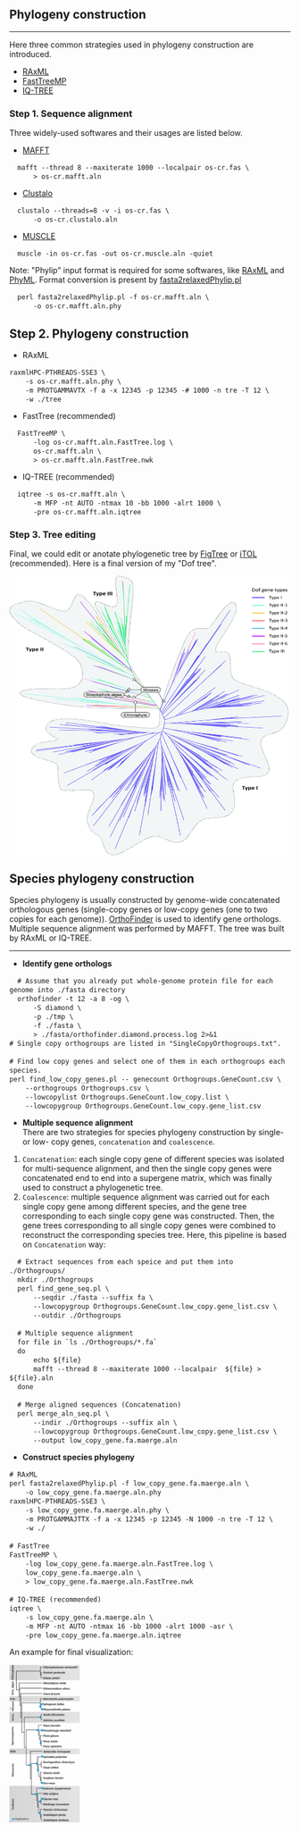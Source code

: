 ## Phylogeny construction


---

Here three common strategies used in phylogeny construction are introduced.
* [RAxML](https://cme.h-its.org/exelixis/web/software/raxml/index.html)
* [FastTreeMP](http://www.microbesonline.org/fasttree/)
* [IQ-TREE](http://www.iqtree.org/)

### Step 1. Sequence alignment
Three widely-used softwares and their usages are listed below.
* [MAFFT](https://mafft.cbrc.jp/alignment/software/)
```
  mafft --thread 8 --maxiterate 1000 --localpair os-cr.fas \
      > os-cr.mafft.aln
```
* [Clustalo](http://www.clustal.org/omega/)
```
  clustalo --threads=8 -v -i os-cr.fas \
      -o os-cr.clustalo.aln
```
* [MUSCLE](http://www.drive5.com/software.html)
```
  muscle -in os-cr.fas -out os-cr.muscle.aln -quiet
```
Note: "Phylip" input format is required for some softwares, like [RAxML](https://cme.h-its.org/exelixis/web/software/raxml/index.html) and [PhyML](http://www.atgc-montpellier.fr/phyml/). Format conversion is present by [fasta2relaxedPhylip.pl](https://github.com/npchar/Phylogenomic)
```
  perl fasta2relaxedPhylip.pl -f os-cr.mafft.aln \
      -o os-cr.mafft.aln.phy
```

## Step 2. Phylogeny construction
* RAxML
```
raxmlHPC-PTHREADS-SSE3 \
    -s os-cr.mafft.aln.phy \
    -m PROTGAMMAVTX -f a -x 12345 -p 12345 -# 1000 -n tre -T 12 \
    -w ./tree
```
* FastTree (recommended)
```
  FastTreeMP \
      -log os-cr.mafft.aln.FastTree.log \
      os-cr.mafft.aln \
      > os-cr.mafft.aln.FastTree.nwk
```
* IQ-TREE (recommended)
```
  iqtree -s os-cr.mafft.aln \
      -m MFP -nt AUTO -ntmax 10 -bb 1000 -alrt 1000 \
      -pre os-cr.mafft.aln.iqtree
```

### Step 3. Tree editing 
Final, we could edit or anotate phylogenetic tree by [FigTree](http://tree.bio.ed.ac.uk/software/figtree/) or [iTOL](https://itol.embl.de/index.shtml) (recommended). Here is a final version of my "Dof tree".

<img src="https://github.com/jiaxianqing/Pipelines/raw/master/Phylogeny_construction/Dof%20genes.jpg" width = "500" height = "500" div align = "center" />


## Species phylogeny construction
Species phylogeny is usually constructed by genome-wide concatenated orthologous genes (single-copy genes or low-copy genes (one to two copies for each genome)). [OrthoFinder](https://github.com/davidemms/OrthoFinder) is used to identify gene orthologs. Multiple sequence alignment was performed by MAFFT. The tree was built by RAxML or IQ-TREE.

---

* **Identify gene orthologs**
```
  # Assume that you already put whole-genome protein file for each genome into ./fasta directory
  orthofinder -t 12 -a 8 -og \
      -S diamond \
      -p ./tmp \
      -f ./fasta \
      > ./fasta/orthofinder.diamond.process.log 2>&1
# Single copy orthogroups are listed in "SingleCopyOrthogroups.txt".

# Find low copy genes and select one of them in each orthogroups each species.
perl find_low_copy_genes.pl -- genecount Orthogroups.GeneCount.csv \
    --orthogroups Orthogroups.csv \
    --lowcopylist Orthogroups.GeneCount.low_copy.list \
    --lowcopygroup Orthogroups.GeneCount.low_copy.gene_list.csv
```
* **Multiple sequence alignment**  
There are two strategies for species phylogeny construction by single- or low- copy genes, `concatenation` and `coalescence`.   
1. `Concatenation`: each single copy gene of different species was isolated for multi-sequence alignment, and then the single copy genes were concatenated end to end into a supergene matrix, which was finally used to construct a phylogenetic tree.  
2. `Coalescence`: multiple sequence alignment was carried out for each single copy gene among different species, and the gene tree corresponding to each single copy gene was constructed. Then, the gene trees corresponding to all single copy genes were combined to reconstruct the corresponding species tree. 
Here, this pipeline is based on `Concatenation` way:
```
  # Extract sequences from each speice and put them into ./Orthogroups/
  mkdir ./Orthogroups
  perl find_gene_seq.pl \
      --seqdir ./fasta --suffix fa \
      --lowcopygroup Orthogroups.GeneCount.low_copy.gene_list.csv \
      --outdir ./Orthogroups

  # Multiple sequence alignment
  for file in `ls ./Orthogroups/*.fa`
  do
      echo ${file}
      mafft --thread 8 --maxiterate 1000 --localpair  ${file} > ${file}.aln
  done
  
  # Merge aligned sequences (Concatenation)
  perl merge_aln_seq.pl \
      --indir ./Orthogroups --suffix aln \
      --lowcopygroup Orthogroups.GeneCount.low_copy.gene_list.csv \
      --output low_copy_gene.fa.maerge.aln
```
* **Construct species phylogeny**
```
# RAxML
perl fasta2relaxedPhylip.pl -f low_copy_gene.fa.maerge.aln \
    -o low_copy_gene.fa.maerge.aln.phy
raxmlHPC-PTHREADS-SSE3 \
    -s low_copy_gene.fa.maerge.aln.phy \
    -m PROTGAMMAJTTX -f a -x 12345 -p 12345 -N 1000 -n tre -T 12 \
    -w ./

# FastTree
FastTreeMP \
    -log low_copy_gene.fa.maerge.aln.FastTree.log \
    low_copy_gene.fa.maerge.aln \
    > low_copy_gene.fa.maerge.aln.FastTree.nwk

# IQ-TREE (recommended)
iqtree \
    -s low_copy_gene.fa.maerge.aln \
    -m MFP -nt AUTO -ntmax 16 -bb 1000 -alrt 1000 -asr \
    -pre low_copy_gene.fa.maerge.aln.iqtree
```

An example for final visualization:  

<img src="https://github.com/jiaxianqing/Pipelines/blob/master/Phylogeny_construction/species_tree.png" width = "25%" height = "25%" div align = "center" />

